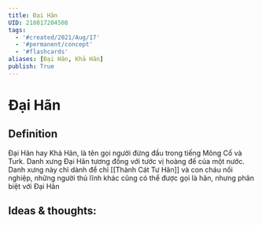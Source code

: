 ```yaml
---
title: Đại Hãn
UID: 210817204508
tags:
  - '#created/2021/Aug/17'
  - '#permanent/concept'
  - '#flashcards'
aliases: [Đại Hãn, Khả Hãn]
publish: True
---
```

# Đại Hãn

## Definition
Đại Hãn hay Khả Hãn, là tên gọi người đứng đầu trong tiếng Mông Cổ và Turk. Danh xưng Đại Hãn tương đồng với tước vị hoàng đế của một nước. Danh xưng này chỉ dành để chỉ [[Thành Cát Tư Hãn]] và con cháu nối nghiệp, những người thủ lĩnh khác cũng có thể được gọi là hãn, nhưng phân biệt với Đại Hãn

## Ideas & thoughts:
